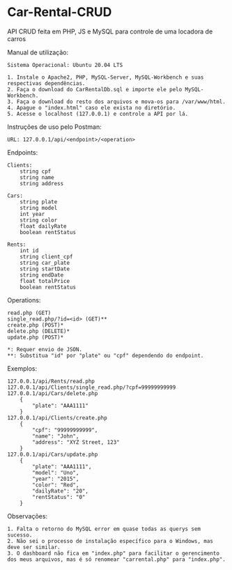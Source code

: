 # Car-Rental-CRUD
API CRUD feita em PHP, JS e MySQL para controle de uma locadora de carros

Manual de utilização:

    Sistema Operacional: Ubuntu 20.04 LTS
  
    1. Instale o Apache2, PHP, MySQL-Server, MySQL-Workbench e suas respectivas dependências.
    2. Faça o download do CarRentalDb.sql e importe ele pelo MySQL-Workbench.
    3. Faça o download do resto dos arquivos e mova-os para /var/www/html.
    4. Apague o "index.html" caso ele exista no diretório.
    5. Acesse o localhost (127.0.0.1) e controle a API por lá.

Instruções de uso pelo Postman:

    URL: 127.0.0.1/api/<endpoint>/<operation>
  
  Endpoints:
  
    Clients:
        string cpf
        string name
        string address
    
    Cars:
        string plate
        string model
        int year
        string color
        float dailyRate
        boolean rentStatus
    
    Rents:
        int id
        string client_cpf
        string car_plate
        string startDate
        string endDate
        float totalPrice
        boolean rentStatus
    
  Operations:
  
    read.php (GET)
    single_read.php/?id=<id> (GET)**
    create.php (POST)*
    delete.php (DELETE)*
    update.php (POST)*
  
    *: Requer envio de JSON.
    **: Substitua "id" por "plate" ou "cpf" dependendo do endpoint.
  
  Exemplos:
  
    127.0.0.1/api/Rents/read.php
    127.0.0.1/api/Clients/single_read.php/?cpf=99999999999
    127.0.0.1/api/Cars/delete.php
        {
            "plate": "AAA1111"
        }
    127.0.0.1/api/Clients/create.php
        {
            "cpf": "99999999999",
            "name": "John",
            "address": "XYZ Street, 123"
        }
    127.0.0.1/api/Cars/update.php
        {
            "plate": "AAA1111",
            "model": "Uno",
            "year": "2015",
            "color": "Red",
            "dailyRate": "20",
            "rentStatus": "0"
        }
 
Observações:

    1. Falta o retorno do MySQL error em quase todas as querys sem sucesso.
    2. Não sei o processo de instalação específico para o Windows, mas deve ser similar.
    3. O dashboard não fica em "index.php" para facilitar o gerencimento dos meus arquivos, mas é só renomear "carrental.php" para "index.php".
